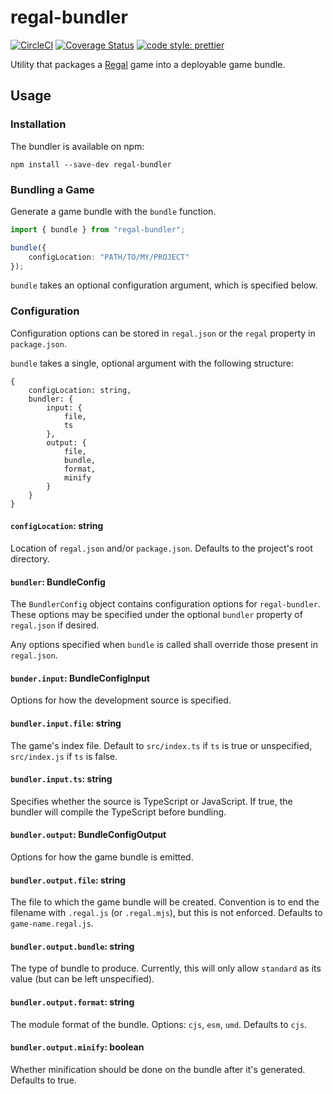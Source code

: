 # regal-bundler

[![CircleCI](https://circleci.com/gh/regal/regal-bundler.svg?style=svg)](https://circleci.com/gh/regal/regal-bundler)
[![Coverage Status](https://coveralls.io/repos/github/regal/regal-bundler/badge.svg?branch=master)](https://coveralls.io/github/regal/regal-bundler?branch=master)
[![code style: prettier](https://img.shields.io/badge/code_style-prettier-ff69b4.svg?style=flat-square)](https://github.com/prettier/prettier)

Utility that packages a [Regal](https://github.com/regal/regal) game into a deployable game bundle.

## Usage

### Installation

The bundler is available on npm:

```
npm install --save-dev regal-bundler
```

### Bundling a Game

Generate a game bundle with the `bundle` function.

```ts
import { bundle } from "regal-bundler";

bundle({
    configLocation: "PATH/TO/MY/PROJECT"
});
```

`bundle` takes an optional configuration argument, which is specified below.

### Configuration

Configuration options can be stored in `regal.json` or the `regal` property in `package.json`.

`bundle` takes a single, optional argument with the following structure:

```
{
    configLocation: string,
    bundler: {
        input: {
            file,
            ts
        },
        output: {
            file,
            bundle,
            format,
            minify
        }
    }
}
```

#### `configLocation`: string

Location of `regal.json` and/or `package.json`. Defaults to the project's root directory.

#### `bundler`: BundleConfig

The `BundlerConfig` object contains configuration options for `regal-bundler`. These options may be specified under the optional `bundler` property of `regal.json` if desired.

Any options specified when `bundle` is called shall override those present in `regal.json`.

#### `bunder.input`: BundleConfigInput

Options for how the development source is specified.

#### `bundler.input.file`: string

The game's index file. Default to `src/index.ts` if `ts` is true or unspecified, `src/index.js` if `ts` is false.

#### `bundler.input.ts`: string

Specifies whether the source is TypeScript or JavaScript. If true, the bundler will compile the TypeScript before bundling.

#### `bundler.output`: BundleConfigOutput

Options for how the game bundle is emitted.

#### `bundler.output.file`: string

The file to which the game bundle will be created. Convention is to end the filename with `.regal.js` (or `.regal.mjs`), but this is not enforced. Defaults to `game-name.regal.js`.

#### `bundler.output.bundle`: string

The type of bundle to produce. Currently, this will only allow `standard` as its value (but can be left unspecified).

#### `bundler.output.format`: string

The module format of the bundle. Options: `cjs`, `esm`, `umd`. Defaults to `cjs`.

#### `bundler.output.minify`: boolean

Whether minification should be done on the bundle after it's generated. Defaults to true.